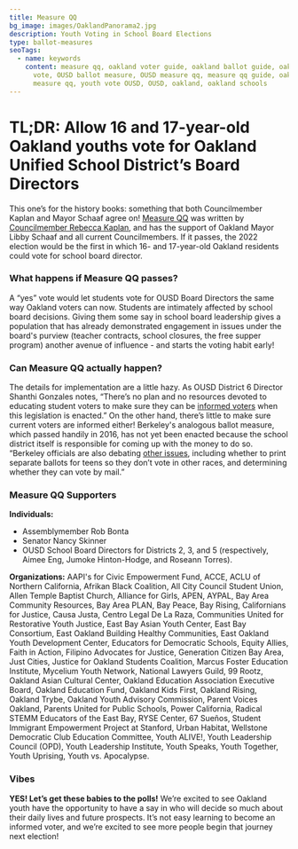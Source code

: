 ```yaml
---
title: Measure QQ
bg_image: images/OaklandPanorama2.jpg
description: Youth Voting in School Board Elections
type: ballot-measures
seoTags:
  - name: keywords
    content: measure qq, oakland voter guide, oakland ballot guide, oakland youth
      vote, OUSD ballot measure, OUSD measure qq, measure qq guide, oakland
      measure qq, youth vote OUSD, OUSD, oakland, oakland schools
---
```

# TL;DR: Allow 16 and 17-year-old Oakland youths vote for Oakland Unified School District’s Board Directors

This one’s for the history books: something that both Councilmember Kaplan and Mayor Schaaf agree on! [Measure QQ](https://acgovt-my.sharepoint.com/personal/rovonedrive_acgovt_onmicrosoft_com/_layouts/15/onedrive.aspx?originalPath=aHR0cHM6Ly9hY2dvdnQtbXkuc2hhcmVwb2ludC5jb20vOmY6L2cvcGVyc29uYWwvcm92b25lZHJpdmVfYWNnb3Z0X29ubWljcm9zb2Z0X2NvbS9FbnVSb1VDMThnTkRwTWRvZWJLVmFVc0JsdWplNmg1ZjJrUmlRQlBjdFJfclNRP3J0aW1lPXZkNlgyMUppMkVn&id=%2Fpersonal%2Frovonedrive%5Facgovt%5Fonmicrosoft%5Fcom%2FDocuments%2FMeasure%20Materials%20%2D%20November%203%2C%202020%20Election%2F22%20%2D%20Measure%20QQ%20%2D%20City%20of%20Oakland%20%2D%20Youth%20Voting%2Epdf&parent=%2Fpersonal%2Frovonedrive%5Facgovt%5Fonmicrosoft%5Fcom%2FDocuments%2FMeasure%20Materials%20%2D%20November%203%2C%202020%20Election) was written by [Councilmember Rebecca Kaplan](https://www.oakmtg.club/candidates/rebecca-kaplan/), and has the support of Oakland Mayor Libby Schaaf and all current Councilmembers. If it passes, the 2022 election would be the first in which 16- and 17-year-old Oakland residents could vote for school board director.

### What happens if Measure QQ passes?

A “yes” vote would let students vote for OUSD Board Directors the same way Oakland voters can now. Students are intimately affected by school board decisions. Giving them some say in school board leadership gives a population that has already demonstrated engagement in issues under the board's purview (teacher contracts, school closures, the free supper program) another avenue of influence - and starts the voting habit early!

### Can Measure QQ actually happen?

The details for implementation are a little hazy. As OUSD District 6 Director Shanthi Gonzales notes, “There’s no plan and no resources devoted to educating student voters to make sure they can be [informed voters](https://www.berkeleyside.com/2020/05/20/oakland-students-may-get-to-vote-for-school-board-members) when this legislation is enacted.” On the other hand, there’s little to make sure current voters are informed either! Berkeley's analogous ballot measure, which passed handily in 2016, has not yet been enacted because the school district itself is responsible for coming up with the money to do so. “Berkeley officials are also debating [other issues](https://www.berkeleyside.com/2020/05/20/oakland-students-may-get-to-vote-for-school-board-members), including whether to print separate ballots for teens so they don’t vote in other races, and determining whether they can vote by mail.”

### Measure QQ Supporters

**Individuals:**

* Assemblymember Rob Bonta
* Senator Nancy Skinner
* OUSD School Board Directors for Districts 2, 3, and 5 (respectively, Aimee Eng, Jumoke Hinton-Hodge, and Roseann Torres).

**Organizations:** AAPI's for Civic Empowerment Fund, ACCE, ACLU of Northern California, Afrikan Black Coalition, All City Council Student Union, Allen Temple Baptist Church, Alliance for Girls, APEN, AYPAL, Bay Area Community Resources, Bay Area PLAN, Bay Peace, Bay Rising, Californians for Justice, Causa Justa, Centro Legal De La Raza, Communities United for Restorative Youth Justice, East Bay Asian Youth Center, East Bay Consortium, East Oakland Building Healthy Communities, East Oakland Youth Development Center, Educators for Democratic Schools, Equity Allies, Faith in Action, Filipino Advocates for Justice, Generation Citizen Bay Area, Just Cities, Justice for Oakland Students Coalition, Marcus Foster Education Institute, Mycelium Youth Network, National Lawyers Guild, 99 Rootz, Oakland Asian Cultural Center, Oakland Education Association Executive Board, Oakland Education Fund, Oakland Kids First, Oakland Rising, Oakland Trybe, Oakland Youth Advisory Commission, Parent Voices Oakland, Parents United for Public Schools, Power California, Radical STEMM Educators of the East Bay, RYSE Center, 67 Sueños, Student Immigrant Empowerment Project at Stanford, Urban Habitat, Wellstone Democratic Club Education Committee, Youth ALIVE!, Youth Leadership Council (OPD), Youth Leadership Institute, Youth Speaks, Youth Together, Youth Uprising, Youth vs. Apocalypse.

### Vibes

**YES! Let’s get these babies to the polls!** We’re excited to see Oakland youth have the opportunity to have a say in who will decide so much about their daily lives and future prospects. It’s not easy learning to become an informed voter, and we’re excited to see more people begin that journey next election!
